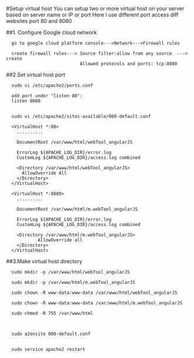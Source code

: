 #Setup virtual host
You can setup two or more virtual host on your server based on server name or IP or port
Here I use different port access diff websites
port 80 and 8080

##1. Configure Google cloud network

      go to google cloud platform console--->Network--->Firewall rules

      create firewall rules---> Source filter:allow from any source  ---> create
                                Allowed protocols and ports: tcp:8080


##2.Set virtual host port

      sudo vi /etc/apache2/ports.conf

      add port under "listen 80":
      listen 8080


      sudo vi /etc/apache2/sites-available/000-default.conf

      <VirtualHost *:80>
        ..........

        DocumentRoot /var/www/html/webTool_angularJS

        ErrorLog ${APACHE_LOG_DIR}/error.log
        CustomLog ${APACHE_LOG_DIR}/access.log combined

        <Directory /var/www/html/webTool_angularJS>
          AllowOverride All
        </Directory>
      </VirtualHost>

      <VirtualHost *:8080>
        ..........

        DocumentRoot /var/www/html/m.webTool_angularJS

        ErrorLog ${APACHE_LOG_DIR}/error.log
        CustomLog ${APACHE_LOG_DIR}/access.log combined

        <Directory /var/www/html/m.webTool_angularJS>
                AllowOverride all
        </Directory>
      </VirtualHost>


##3.Make virtual host directory

      sudo mkdir -p /var/www/html/webTool_angularJS

      sudo mkdir -p /var/www/html/m.webTool_angularJS

      sudo chown -R www-data:www-data /var/www/html/webTool_angularJS

      sudo chown -R www-data:www-data /var/www/html/m.webTool_angularJS

      sudo chmod -R 755 /var/www/html



      sudo a2ensite 000-default.conf


      sudo service apache2 restart

